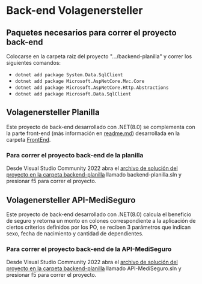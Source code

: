 # Back-end Volagenersteller

## Paquetes necesarios para correr el proyecto back-end

Colocarse en la carpeta raiz del proyecto ".../backend-planilla" y correr los siguientes comandos:
  * `dotnet add package System.Data.SqlClient`
  * `dotnet add package Microsoft.AspNetCore.Mvc.Core`
  * `dotnet add package Microsoft.AspNetCore.Http.Abstractions`
  * `dotnet add package Microsoft.Data.SqlClient`

## Volagenersteller Planilla 

Este proyecto de back-end desarrollado con .NET(8.0) se complementa con la parte front-end (más información en [readme.md](/FrontEnd/readme.md)) desarrollada en la carpeta [FrontEnd](/FrontEnd).

### Para correr el proyecto back-end de la planilla

Desde Visual Studio Community 2022 abra el [archivo de solución del proyecto en la carpeta backend-planilla](/BackEnd/backend-planilla) llamado backend-planilla.sln y presionar f5 para correr el proyecto.

## Volagenersteller API-MediSeguro

Este proyecto de back-end desarrollado con .NET(8.0) calcula el beneficio de seguro y retorna un monto en colones correspondiente a la aplicación de ciertos criterios definidos por los PO, se reciben 3 parámetros que indican sexo, fecha de nacimiento y cantidad de dependientes.

### Para correr el proyecto back-end de la API-MediSeguro

Desde Visual Studio Community 2022 abra el [archivo de solución del proyecto en la carpeta backend-planilla](/BackEnd/API-MediSeguro/) llamado API-MediSeguro.sln y presionar f5 para correr el proyecto.
